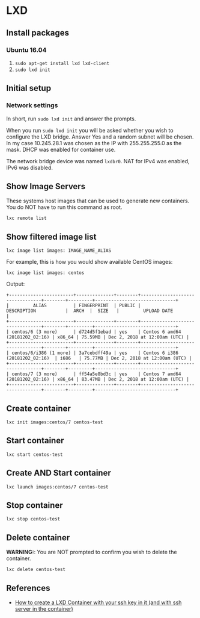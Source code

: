 # LXD

## Install packages

### Ubuntu 16.04

1. `sudo apt-get install lxd lxd-client`
1. `sudo lxd init`

## Initial setup

### Network settings

In short, run `sudo lxd init` and answer the prompts.

When you run `sudo lxd init` you will be asked whether you wish to configure
the LXD bridge. Answer Yes and a random subnet will be chosen. In my case
10.245.28.1 was chosen as the IP with 255.255.255.0 as the mask. DHCP was
enabled for container use.

The network bridge device was named `lxdbr0`. NAT for IPv4 was enabled, IPv6
was disabled.

## Show Image Servers

These systems host images that can be used to generate new containers. You do
NOT have to run this command as root.

`lxc remote list`

## Show filtered image list

`lxc image list images: IMAGE_NAME_ALIAS`

For example, this is how you would show available CentOS images:

`lxc image list images: centos`

Output:

```
+------------------------+--------------+--------+---------------------------------+--------+---------+------------------------------+
|         ALIAS          | FINGERPRINT  | PUBLIC |           DESCRIPTION           |  ARCH  |  SIZE   |         UPLOAD DATE          |
+------------------------+--------------+--------+---------------------------------+--------+---------+------------------------------+
| centos/6 (3 more)      | d724d5f1ebad | yes    | Centos 6 amd64 (20181202_02:16) | x86_64 | 75.59MB | Dec 2, 2018 at 12:00am (UTC) |
+------------------------+--------------+--------+---------------------------------+--------+---------+------------------------------+
| centos/6/i386 (1 more) | 3a7cebdff49a | yes    | Centos 6 i386 (20181202_02:16)  | i686   | 75.77MB | Dec 2, 2018 at 12:00am (UTC) |
+------------------------+--------------+--------+---------------------------------+--------+---------+------------------------------+
| centos/7 (3 more)      | ff54a5e8bd3c | yes    | Centos 7 amd64 (20181202_02:16) | x86_64 | 83.47MB | Dec 2, 2018 at 12:00am (UTC) |
+------------------------+--------------+--------+---------------------------------+--------+---------+------------------------------+
```

## Create container

`lxc init images:centos/7 centos-test`

## Start container

`lxc start centos-test`

## Create AND Start container

`lxc launch images:centos/7 centos-test`

## Stop container

`lxc stop centos-test`

## Delete container

**WARNING:**: You are NOT prompted to confirm you wish to delete the container.

`lxc delete centos-test`

## References

- [How to create a LXD Container with your ssh key in it (and with ssh server in the container)](https://gist.github.com/jeanlouisferey/15be1f421eb9f9a66f1c74d410de2675)
